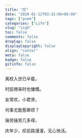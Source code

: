 ```yaml
---
title: "叹"
date: "2020-01-12T03:32:06+08:00"
tags: ["poem"]
categories: ["Life"]
slug: "sigh"
toc: false
comments: false
dropCap: false
displayCopyright: false
align: "center"
meta: false
badge: false
gitinfo: false
---
```


离校入世已半载，

时捉襟来时也慷慨。

友常欢，小君贤，

何事尤能惹卿烦？

操劳操劳几多得，

庆年少，叹前路漫漫，无心快活。
